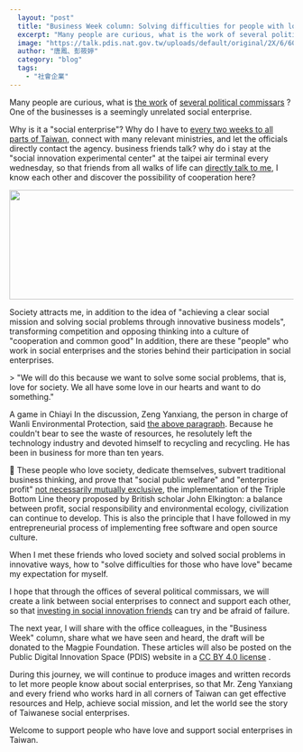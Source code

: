 ```yaml
---
  layout: "post"
  title: "Business Week column: Solving difficulties for people with love"
  excerpt: "Many people are curious, what is the work of several political commissars? One of the businesses is a seemingly unrelated social enterprise. Why is it a \"social enterprise\"?"
  image: "https://talk.pdis.nat.gov.tw/uploads/default/original/2X/6/608c221a692854369bfd377a6157e22eade4257c.JPG"
  author: "唐鳳、彭筱婷"
  category: "blog"
  tags: 
    - "社會企業"
---
```



 Many people are curious, what is <a href="https://talk.pdis.nat.gov.tw/uploads/default/original/2X/3/350d9773f54d40093ca11fafe08dc7da7568079b.jpg">the work</a> of <a href="https://talk.pdis.nat.gov.tw/uploads/default/original/2X/3/350d9773f54d40093ca11fafe08dc7da7568079b.jpg">several political commissars</a> ? One of the businesses is a seemingly unrelated social enterprise. 

Why is it a &quot;social enterprise&quot;? Why do I have to [every two weeks to all parts of Taiwan](http://sme.moeasmea.gov.tw/startup/modules/se/mod_gov/), connect with many relevant ministries, and let the officials directly contact the agency. business friends talk? why do i stay at the &quot;social innovation experimental center&quot; at the taipei air terminal every wednesday, so that friends from all walks of life can [directly talk to me](https://pdis.github.io/socialinnovationlab-calendar/), I know each other and discover the possibility of cooperation here? 

 <center><img src="https://talk.pdis.nat.gov.tw/uploads/default/original/2X/2/2163dd31bc155efa9922034e10fe0a168c829fa0.jpg" width="690" height="194"></center> 

Society attracts me, in addition to the idea of ​​&quot;achieving a clear social mission and solving social problems through innovative business models&quot;, transforming competition and opposing thinking into a culture of &quot;cooperation and common good&quot; In addition, there are these &quot;people&quot; who work in social enterprises and the stories behind their participation in social enterprises. 

&gt; &quot;We will do this because we want to solve some social problems, that is, love for society. We all have some love in our hearts and want to do something.&quot;

A game in Chiayi In the discussion, Zeng Yanxiang, the person in charge of Wanli Environmental Protection, said [the above paragraph](https://sayit.pdis.nat.gov.tw/2017-11-28-%e7%a4%be%e6%9c%83%e4%bc%81%e6%a5%ad%e7%ac%ac%e4%b8%89%e6%ac%a1%e5%b7%a1%e8%bf%b4%e6%9c%83%e8%ad%b0#s119773). Because he couldn&#39;t bear to see the waste of resources, he resolutely left the technology industry and devoted himself to recycling and recycling. He has been in business for more than ten years. 

🎪 These people who love society, dedicate themselves, subvert traditional business thinking, and prove that &quot;social public welfare&quot; and &quot;enterprise profit&quot; [not necessarily mutually exclusive](https://issuu.com/pdis.tw/docs/10602341570), the implementation of the Triple Bottom Line theory proposed by British scholar John Elkington: a balance between profit, social responsibility and environmental ecology, civilization can continue to develop. This is also the principle that I have followed in my entrepreneurial process of implementing free software and open source culture. 

When I met these friends who loved society and solved social problems in innovative ways, how to &quot;solve difficulties for those who have love&quot; became my expectation for myself. 

 I hope that through the offices of several political commissars, we will create a link between social enterprises to connect and support each other, so that [investing in social innovation friends](https://sme.moeasmea.gov.tw/startup/modules/se/mod_case/list.php) can try and be afraid of failure. 

The next year, I will share with the office colleagues, in the &quot;Business Week&quot; column, share what we have seen and heard, the draft will be donated to the Magpie Foundation. These articles will also be posted on the Public Digital Innovation Space (PDIS) website in a <a rel="license" href="https://creativecommons.org/licenses/by/4.0/deed.zh_TW">CC BY 4.0 license</a> . 

 During this journey, we will continue to produce images and written records to let more people know about social enterprises, so that Mr. Zeng Yanxiang and every friend who works hard in all corners of Taiwan can get effective resources and Help, achieve social mission, and let the world see the story of Taiwanese social enterprises. 

Welcome to support people who have love and support social enterprises in Taiwan. 
